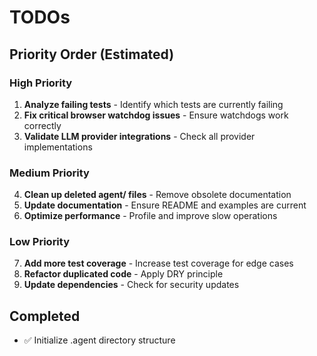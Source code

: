# TODOs

## Priority Order (Estimated)

### High Priority
1. **Analyze failing tests** - Identify which tests are currently failing
2. **Fix critical browser watchdog issues** - Ensure watchdogs work correctly
3. **Validate LLM provider integrations** - Check all provider implementations

### Medium Priority
4. **Clean up deleted agent/ files** - Remove obsolete documentation
5. **Update documentation** - Ensure README and examples are current
6. **Optimize performance** - Profile and improve slow operations

### Low Priority
7. **Add more test coverage** - Increase test coverage for edge cases
8. **Refactor duplicated code** - Apply DRY principle
9. **Update dependencies** - Check for security updates

## Completed
- ✅ Initialize .agent directory structure